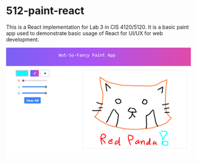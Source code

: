 # 512-paint-react

This is a React implementation for Lab 3 in CIS 4120/5120. It is a basic paint app used to demonstrate basic usage of React for UI/UX for web development.

![website screenshot](./screenshot.PNG)